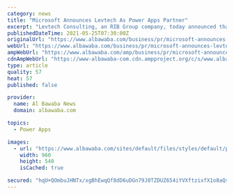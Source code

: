```yaml
---
category: news
title: "Microsoft Announces Levtech As Power Apps Partner"
excerpt: "Levtech Consulting, an RIB Group company, today announced that it has extended its partnership with Microsoft to be a certified Power Apps Partner Levtech Consulting, an RIB Group company ..."
publishedDateTime: 2021-05-25T07:30:00Z
originalUrl: "https://www.albawaba.com/business/pr/microsoft-announces-levtech-power-apps-partner-1429413"
webUrl: "https://www.albawaba.com/business/pr/microsoft-announces-levtech-power-apps-partner-1429413"
ampWebUrl: "https://www.albawaba.com/amp/business/pr/microsoft-announces-levtech-power-apps-partner-1429413"
cdnAmpWebUrl: "https://www-albawaba-com.cdn.ampproject.org/c/s/www.albawaba.com/amp/business/pr/microsoft-announces-levtech-power-apps-partner-1429413"
type: article
quality: 57
heat: 57
published: false

provider:
  name: Al Bawaba News
  domain: albawaba.com

topics:
  - Power Apps

images:
  - url: "https://www.albawaba.com/sites/default/files/styles/default/public/2021-05/Anilesh%20Kumar%2C%20CEO%2C%20Levtech%20Consulting.JPG?itok=FNOzJPpk"
    width: 960
    height: 540
    isCached: true

secured: "hqU+QOmbuJHNTx/xgBhEwqQf8dD6uDGn79J0TZDUZ654iYVXftzixfX1o8aQsqomDGohpvU7gPxqBqRyqLOkwO1kxHIdbhsBcvRLIcnO6KB9fK7VbS663RQ9RBNYp26tU8vj8EDNpYR34uRTD5WqilsUejgOjtc3EnQgCLmEoGnerK9uv1/vJnQqldxpeSFNI3uIsEzeDYbko9TU4+s6QgRuTmgHf/jv5EW2RcwsFx+r55MAOy04uP5Xh0+v1i7/GMwPyt5XvRGmwkzSTlb29awP2h6lTlpbf0d6gY3lsXjzrZr55mRnBz/OFB3nvUvuVAKNLhbAs0GqnHFng8QgtoKcmIhQq1MqPCBGw0dGt3M=;fnvjzGjRAJxWIn5m2YLl5g=="
---
```


